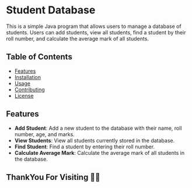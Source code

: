 # Student Database

This is a simple Java program that allows users to manage a database of students. Users can add students, view all students, find a student by their roll number, and calculate the average mark of all students.

## Table of Contents

- [Features](#features)
- [Installation](#installation)
- [Usage](#usage)
- [Contributing](#contributing)
- [License](#license)

## Features

- **Add Student**: Add a new student to the database with their name, roll number, age, and marks.
- **View Students**: View all students currently stored in the database.
- **Find Student**: Find a student by entering their roll number.
- **Calculate Average Mark**: Calculate the average mark of all students in the database.

## ThankYou For Visiting 🙏🙏
